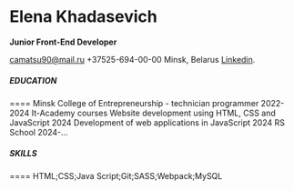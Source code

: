 

   # Elena Khadasevich
  **Junior Front-End Developer**
  
  camatsu90@mail.ru  +37525-694-00-00  Minsk, Belarus [Linkedin](https://www.linkedin.com/in/%D0%B5%D0%BB%D0%B5%D0%BD%D0%B0-%D1%85%D0%B0%D0%B4%D0%B0%D1%81%D0%B5%D0%B2%D0%B8%D1%87-754913312/).

  ##### EDUCATION  
  ====
Minsk College of Entrepreneurship - technician programmer
2022-2024
It-Academy courses
Website development using HTML, CSS and JavaScript
2024
Development of web applications in JavaScript
2024
RS School
2024-...

##### SKILLS
====
HTML;CSS;Java Script;Git;SASS;Webpack;MySQL
  
                                                                            
